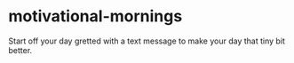 # motivational-mornings
 Start off your day gretted with a text message to make your day that tiny bit better.
